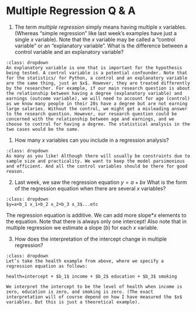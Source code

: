 #  Multiple Regression Q & A

1. The term *multiple regression* simply means having multiple x
variables. (Whereas “simple regression” like last week’s examples have
just a single $x$ variable). Note that the $x$ variable may be called a
“control variable” or an “explanatory variable”. What is the difference between a control variable and an explanatory
variable?

```{admonition} Click to reveal answer
:class: dropdown
An explanatory variable is one that is important for the hypothesis being tested. A control variable is a potential confounder. Note that for the statistics/ for Python, a control and an explanatory variable are the same thing, just an $x$. However, they are treated differently by the researcher. For example, if our main research question is about the relationship between having a degree (explanatory variable) and earnings (outcome variable), we will need to account for age (control) as we know many people in their 20s have a degree but are not earning large salaries. Without the control, we might get a misleading answer to the research question. However, our research question could be concerned with the relationship between age and earnings, and we choose to control for having a degree. The statistical analysis in the two cases would be the same.
```

1. How many $x$ variables can you include in a regression analysis?

```{admonition} Click to reveal answer
:class: dropdown
As many as you like! Although there will usually be constraints due to sample size and practicality. We want to keep the model parsimonious and efficient. And all the control variables should be there for good reason. 
```

2. Last week, we saw the regression equation $y=a+bx$ 
What is the form of the regression equation when there are several $x$ variables?


```{admonition} Click to reveal answer
:class: dropdown
$y=a+b_1 x_1+b_2 x_2+b_3 x_3$...etc
```
The regression equation is additive. We can add more slope*$x$
   elements to the equation. Note that there is always only one
   intercept! Also note that in multiple regression we estimate a
   slope ($b$) for each $x$ variable.

3. How does the interpretation of the intercept change in multiple regression?

```{admonition} Click to reveal answer
:class: dropdown
Let’s take the health example from above, where we specify a
regression equation as follows:

health=intercept + $b_1$ income + $b_2$ education + $b_3$ smoking

We interpret the intercept to be the level of health when income is zero, education is zero, and smoking is zero. (The exact interpretation will of course depend on how I have measured the $x$ variables. But this is just a theoretical example).

```
